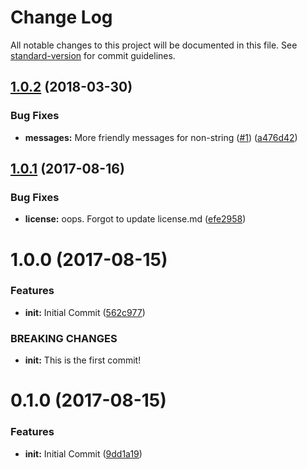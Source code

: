 # Change Log

All notable changes to this project will be documented in this file. See
[standard-version](https://github.com/conventional-changelog/standard-version)
for commit guidelines.

<a name="1.0.2"></a>

## [1.0.2](https://github.com/zkat/json-parse-better-errors/compare/v1.0.1...v1.0.2) (2018-03-30)

### Bug Fixes

- **messages:** More friendly messages for non-string
  ([#1](https://github.com/zkat/json-parse-better-errors/issues/1))
  ([a476d42](https://github.com/zkat/json-parse-better-errors/commit/a476d42))

<a name="1.0.1"></a>

## [1.0.1](https://github.com/zkat/json-parse-better-errors/compare/v1.0.0...v1.0.1) (2017-08-16)

### Bug Fixes

- **license:** oops. Forgot to update license.md
  ([efe2958](https://github.com/zkat/json-parse-better-errors/commit/efe2958))

<a name="1.0.0"></a>

# 1.0.0 (2017-08-15)

### Features

- **init:** Initial Commit
  ([562c977](https://github.com/zkat/json-parse-better-errors/commit/562c977))

### BREAKING CHANGES

- **init:** This is the first commit!

<a name="0.1.0"></a>

# 0.1.0 (2017-08-15)

### Features

- **init:** Initial Commit
  ([9dd1a19](https://github.com/zkat/json-parse-better-errors/commit/9dd1a19))
